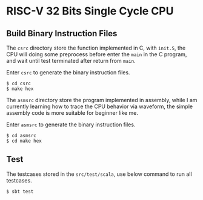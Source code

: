 # RISC-V 32 Bits Single Cycle CPU

## Build Binary Instruction Files

The `csrc` directory store the function implemented in C, with `init.S`, the CPU will doing some preprocess before enter the `main` in the C program, and wait until test terminated after return from `main`.

Enter `csrc` to generate the binary instruction files.

```shell
$ cd csrc
$ make hex
```
The `asmsrc` directory store the program implemented in assembly, while I am currently learning how to trace the CPU behavior via waveform, the simple assembly code is more suitable for beginner like me.

Enter `asmsrc` to generate the binary instruction files.

```shell
$ cd asmsrc
$ cd make hex
```

## Test

The testcases stored in the `src/test/scala`, use below command to run all testcases.

```shell
$ sbt test
```
